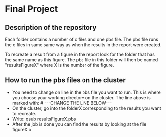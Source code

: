 # Final Project 

## Description of the repository

Each folder contains a number of c files and one pbs file. The pbs file runs the c files in same same way as when the results in the report were created. 

To recreate a result from a figure in the report look for the folder that has the same name as this figure. The pbs file in this folder will then be named "resultsFigureX" where X is the number of the figure. 

## How to run the pbs files on the cluster 

- You need to change on line in the pbs file you want to run. This is where you choose your working directory on the cluster. The line above is marked with: # ---CHANGE THE LINE BELOW---
- On the cluster, go into the folderX corresponding to the results you want to recreate. 
- Write: qsub resultsFigureX.pbs 
- After the job is done you can find the results by looking at the file figureX.o

